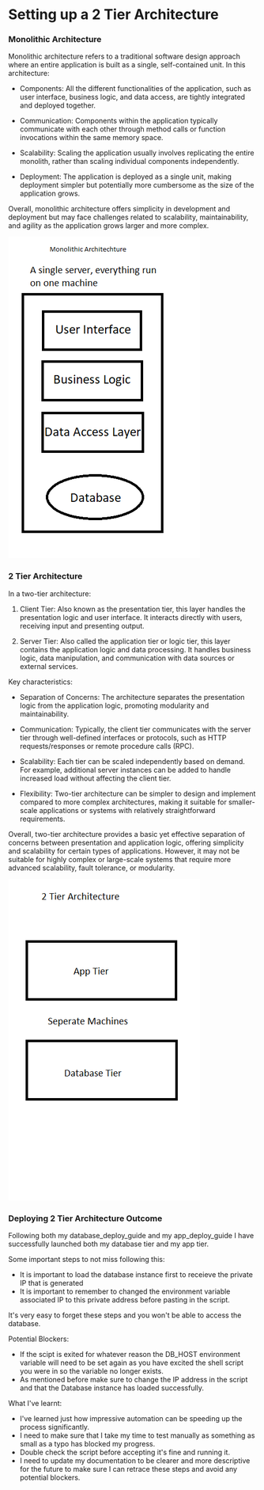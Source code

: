 # Setting up a 2 Tier Architecture

### Monolithic Architecture

Monolithic architecture refers to a traditional software design approach where an entire application is built as a single, self-contained unit. In this architecture:

* Components: All the different functionalities of the application, such as user interface, business logic, and data access, are tightly integrated and deployed together.
  
* Communication: Components within the application typically communicate with each other through method calls or function invocations within the same memory space.
  
* Scalability: Scaling the application usually involves replicating the entire monolith, rather than scaling individual components independently.
  
* Deployment: The application is deployed as a single unit, making deployment simpler but potentially more cumbersome as the size of the application grows.

Overall, monolithic architecture offers simplicity in development and deployment but may face challenges related to scalability, maintainability, and agility as the application grows larger and more complex.

![alt text](Markdown_Images/monolithic_arch.png)

### 2 Tier Architecture

In a two-tier architecture:

1. Client Tier: Also known as the presentation tier, this layer handles the presentation logic and user interface. It interacts directly with users, receiving input and presenting output.
   
2. Server Tier: Also called the application tier or logic tier, this layer contains the application logic and data processing. It handles business logic, data manipulation, and communication with data sources or external services.

Key characteristics:

* Separation of Concerns: The architecture separates the presentation logic from the application logic, promoting modularity and maintainability.
  
* Communication: Typically, the client tier communicates with the server tier through well-defined interfaces or protocols, such as HTTP requests/responses or remote procedure calls (RPC).
  
* Scalability: Each tier can be scaled independently based on demand. For example, additional server instances can be added to handle increased load without affecting the client tier.
  
* Flexibility: Two-tier architecture can be simpler to design and implement compared to more complex architectures, making it suitable for smaller-scale applications or systems with relatively straightforward requirements.
  
Overall, two-tier architecture provides a basic yet effective separation of concerns between presentation and application logic, offering simplicity and scalability for certain types of applications. However, it may not be suitable for highly complex or large-scale systems that require more advanced scalability, fault tolerance, or modularity.

![alt text](Markdown_Images/2_tier_arch.png)

### Deploying 2 Tier Architecture Outcome

Following both my database_deploy_guide and my app_deploy_guide I have successfully launched both my database tier and my app tier.

Some important steps to not miss following this:

* It is important to load the database instance first to receieve the private IP that is generated
* It is important to remember to changed the environment variable associated IP to this private address before pasting in the script.

It's very easy to forget these steps and you won't be able to access the database.

Potential Blockers:

* If the scipt is exited for whatever reason the DB_HOST environment variable will need to be set again as you have excited the shell script you were in so the variable no longer exists.
* As mentioned before make sure to change the IP address in the script and that the Database instance has loaded successfully.

What I've learnt:

* I've learned just how impressive automation can be speeding up the process significantly.
* I need to make sure that I take my time to test manually as something as small as a typo has blocked my progress.
* Double check the script before accepting it's fine and running it.
* I need to update my documentation to be clearer and more descriptive for the future to make sure I can retrace these steps and avoid any potential blockers.







